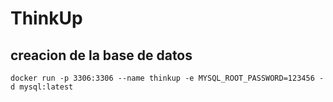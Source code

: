 # ThinkUp


## creacion de la base de datos

`docker run -p 3306:3306 --name thinkup -e MYSQL_ROOT_PASSWORD=123456 -d mysql:latest`
